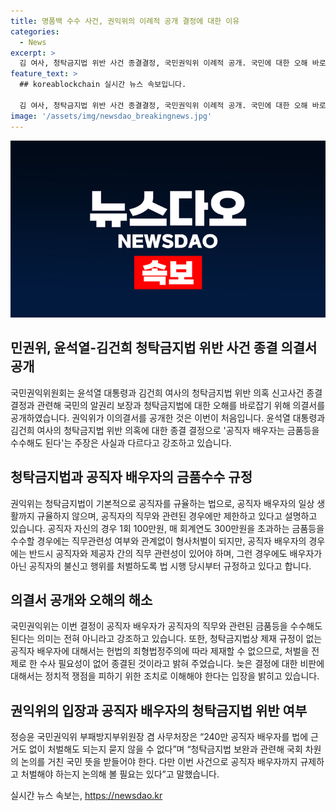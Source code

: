 ```yaml
---
title: 명품백 수수 사건, 권익위의 이례적 공개 결정에 대한 이유
categories:
  - News
excerpt: >
  김 여사, 청탁금지법 위반 사건 종결결정, 국민권익위 이례적 공개. 국민에 대한 오해 바로잡기 위한 결정, 240만 공직자 배우자 일상생활 규율 불가능, 법에 따른 종결. 청탁금지법 위반 의혹, 공직자 배우자 관련 허용 주장은 사실과 다르며, 이번 결정으로 공직자 배우자가 공직자의 직무와 관련된 금품등을 수수해도 된다는 의미는 아님. 국회 차원의 논의를 통해 청탁금지법 보완에 대해 국민 뜻 반영 필요
feature_text: >
  ## koreablockchain 실시간 뉴스 속보입니다.

  김 여사, 청탁금지법 위반 사건 종결결정, 국민권익위 이례적 공개. 국민에 대한 오해 바로잡기 위한 결정, 240만 공직자 배우자 일상생활 규율 불가능, 법에 따른 종결. 청탁금지법 위반 의혹, 공직자 배우자 관련 허용 주장은 사실과 다르며, 이번 결정으로 공직자 배우자가 공직자의 직무와 관련된 금품등을 수수해도 된다는 의미는 아님. 국회 차원의 논의를 통해 청탁금지법 보완에 대해 국민 뜻 반영 필요
image: '/assets/img/newsdao_breakingnews.jpg'
---
```


<p><img src="/assets/img/newsdao_breakingnews.jpg" alt="koreablockchain 속보" /></p>

<h2 data-ke-size="size26">민권위, 윤석열-김건희 청탁금지법 위반 사건 종결 의결서 공개</h2>

<p data-ke-size="size16">국민권익위원회는 윤석열 대통령과 김건희 여사의 청탁금지법 위반 의혹 신고사건 종결 결정과 관련해 국민의 알권리 보장과 청탁금지법에 대한 오해를 바로잡기 위해 의결서를 공개하였습니다. 권익위가 이의결서를 공개한 것은 이번이 처음입니다. 윤석열 대통령과 김건희 여사의 청탁금지법 위반 의혹에 대한 종결 결정으로 '공직자 배우자는 금품등을 수수해도 된다'는 주장은 사실과 다르다고 강조하고 있습니다.</p>

<h2 data-ke-size="size26">청탁금지법과 공직자 배우자의 금품수수 규정</h2>

<p data-ke-size="size16">권익위는 청탁금지법이 기본적으로 공직자를 규율하는 법으로, 공직자 배우자의 일상 생활까지 규율하지 않으며, 공직자의 직무와 관련된 경우에만 제한하고 있다고 설명하고 있습니다. 공직자 자신의 경우 1회 100만원, 매 회계연도 300만원을 초과하는 금품등을 수수할 경우에는 직무관련성 여부와 관계없이 형사처벌이 되지만, 공직자 배우자의 경우에는 반드시 공직자와 제공자 간의 직무 관련성이 있어야 하며, 그런 경우에도 배우자가 아닌 공직자의 불신고 행위를 처벌하도록 법 시행 당시부터 규정하고 있다고 합니다.</p>

<h2 data-ke-size="size26">의결서 공개와 오해의 해소</h2>

<p data-ke-size="size16">국민권익위는 이번 결정이 공직자 배우자가 공직자의 직무와 관련된 금품등을 수수해도 된다는 의미는 전혀 아니라고 강조하고 있습니다. 또한, 청탁금지법상 제재 규정이 없는 공직자 배우자에 대해서는 헌법의 죄형법정주의에 따라 제재할 수 없으므로, 처벌을 전제로 한 수사 필요성이 없어 종결된 것이라고 밝혀 주었습니다. 늦은 결정에 대한 비판에 대해서는 정치적 쟁점을 피하기 위한 조치로 이해해야 한다는 입장을 밝히고 있습니다.</p>

<h2 data-ke-size="size26">권익위의 입장과 공직자 배우자의 청탁금지법 위반 여부</h2>

<p data-ke-size="size16">정승윤 국민권익위 부패방지부위원장 겸 사무처장은 “240만 공직자 배우자를 법에 근거도 없이 처벌해도 되는지 묻지 않을 수 없다”며 “청탁금지법 보완과 관련해 국회 차원의 논의를 거친 국민 뜻을 받들어야 한다. 다만 이번 사건으로 공직자 배우자까지 규제하고 처벌해야 하는지 논의해 볼 필요는 있다”고 말했습니다.</p>
실시간 뉴스 속보는, <a href="https://newsdao.kr" rel="dofollow">https://newsdao.kr</a>


